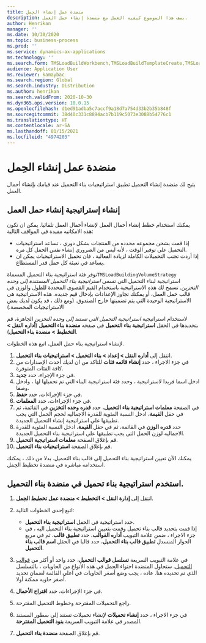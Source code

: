 ```yaml
---
title: منضدة عمل إنشاء الحِمل
description: يصف هذا الموضوع كيفيه العمل مع منضدة إنشاء حمل العمل.
author: Henrikan
manager: ''
ms.date: 10/30/2020
ms.topic: business-process
ms.prod: ''
ms.service: dynamics-ax-applications
ms.technology: ''
ms.search.form: TMSLoadBuildWorkbench,TMSLoadBuildTemplateCreate,TMSLoadBuildStrategy,TMSLoadBuildTemplateApply
audience: Application User
ms.reviewer: kamaybac
ms.search.region: Global
ms.search.industry: Distribution
ms.author: henrikan
ms.search.validFrom: 2020-10-30
ms.dyn365.ops.version: 10.0.15
ms.openlocfilehash: d1ed91adba5c7accf9a18d7a754d33b2b35b848f
ms.sourcegitcommit: 38d40c331c8894acb7b119c5073e3088b54776c1
ms.translationtype: HT
ms.contentlocale: ar-SA
ms.lasthandoff: 01/15/2021
ms.locfileid: "4974203"
---
```

# <a name="load-building-workbench"></a>منضدة عمل إنشاء الحِمل

يتيح لك منضدة إنشاء التحميل تطبيق استراتيجيات بناء التحميل عند قيامك بإنشاء أحمال العمل.

## <a name="create-a-load-building-strategy"></a>إنشاء إستراتيجية إنشاء حمل العمل

يمكنك استخدام خطط إنشاء أحمال العمل لإنشاء أحمال العمل تلقائيا. يمكن ان تكون هذه الامكانيه مفيدة في المواقف التالية:

- إذا قمت بشحن مجموعه محدده من المنتجات بشكل دوري ، تساعد استراتيجيات التحميل علي توفير الوقت ، لأنه ليس من الضروري إنشاء نفس الحمل كل مره.
- إذا أردت تجنب التحميلات الكاملة لزيادة الفعالية ، فان تحميل الاستراتيجيات يمكن ان يساعد في تعبئة كل حمل قدر المستطاع.

توفر فئة استراتيجية بناء التحميل المسماة`TMSLoadBuildingVolumeStrategy` استراتيجية لبناء التحميل التي تسمي *استراتيجية بناء التحميل المستندة إلى وحده التخزين*. تسمح لك هذه الاستراتيجية باستخدام القيم القصوى المحددة للطول والوزن في قالب حمل العمل، أو يمكنك تجاوز الإعدادات بإدخال قيم جديدة. هذه الاستراتيجية هي الاستراتيجية الوحيدة التي يتم تضمينها خارج الصندوق. (ومع ذلك ، قد يكون لديك بعض الاستراتيجيات المخصصة.)

لاستخدام استراتيجية *استراتيجية التحميل التي تستند إلى وحده التخزين* الجاهزة، قم بتحديدها في الحقل **استراتيجية بناء التحميل** في صفحه **منضدة بناء التحميل** (**أداره النقل &gt; التخطيط  &gt; منضدة بناء التحميل**).

لإنشاء استراتيجية بناء حمل العمل، اتبع هذه الخطوات.

1. انتقل إلى **أداره النقل &gt; إعداد &gt; بناء التحميل &gt; استراتيجيات بناء التحميل**.
1. في جزء الاجراء ، حدد **إنشاء قائمه فئات** للتاكد من ان لديك أحدث الإصدارات من كافة الفئات المتوفرة.
1. في جزء الإجراء، حدد **جديد**.
1. ادخل اسما فريدا لاستراتيجية ، وحدد فئة استراتيجية البناء التي تم تحميلها لها ، وادخل وصفا.
1. في جزء الإجراءات، حدد **حفظ**.
1. في جزء الإجراءات، حدد **المعلمات**.
1. في الصفحة **معلمات استراتيجية بناء التحميل**، حدد **قدره وحده التخزين** في القائمة، ثم في حقل **القيمة**، ادخل النسبة المئوية للقدرة الاجماليه لحجم الحمل التي يجب تطبيقها علي استراتيجية إنشاء التحميل الجديدة.
1. حدد **قدره الوزن** في القائمة، ثم في حقل **القيمة**، ادخل النسبة المئوية للقدرة الاجماليه لوزن الحمل التي يجب تطبيقها علي استراتيجية بناء التحميل الجديدة.
1. قم بإغلاق الصفحة **معلمات استراتيجية التحميل**.
1. قم بإغلاق الصفحة **استراتيجيات بناء التحميل**.

يمكنك الآن تعيين استراتيجية بناء التحميل إلى قالب بناء التحميل. بدلا من ذلك ، يمكنك استخدامه مباشره في منضدة تخطيط الحِمل.

## <a name="use-a-load-building-strategy-in-the-load-building-workbench"></a>استخدم استراتيجية بناء تحميل في منضدة بناء التحميل.

1. انتقل إلى **إدارة النقل &gt; التخطيط &gt; منضدة عمل تخطيط الحِمل‬**.
1. اتبع إحدى الخطوات التالية:

    - حدد استراتيجية في الحقل **استراتيجية بناء التحميل**.
    - إذا قمت بتحديد قالب بناء تحميل وقمت بتعيين استراتيجية بناء التحميل اليه ، في جزء الاجراء ، ضمن علامة التبويب **أداره القوالب**، حدد **تطبيق قالب**. ثم في مربع الحوار المنسدل **تطبيق قالب بناء التحميل**، حدد قالبا في الحقل **اسم قالب بناء التحميل**.

1. في علامة التبويب السريعة **تسلسل قوالب التحميل**، حدد واحد أو أكثر من [قوالب التحميل](load-template.md). ستحاول المنضدة احتواء الحمل في هذه الأنواع من الحاويات ، بالتسلسل الذي تم تحديده هنا. عاده ، يجب وضع أصغر الحاويات في اعلي القائمة لضمان تحديد أصغر حاويه ممكنة أولا.
1. في جزء الإجراءات، حدد **اقتراح الأحمال**.
1. راجع التحميلات المقترحة وخطوط التحميل المقترحة.
1. في جزء الاجراء ، حدد **إنشاء تحميلات** لإنشاء تحميلات تستند إلى سطور المستند المصدر في علامة التبويب السريعة **بنود التحميل المقترحة**.
1. قم بإغلاق الصفحة **منضدة بناء التحميل**.
